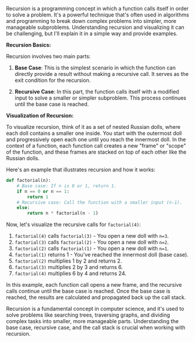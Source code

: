 Recursion is a programming concept in which a function calls itself in order to solve a problem. It's a powerful technique that's often used in algorithms and programming to break down complex problems into simpler, more manageable subproblems. Understanding recursion and visualizing it can be challenging, but I'll explain it in a simple way and provide examples.

**Recursion Basics:**

Recursion involves two main parts:

1. **Base Case**: This is the simplest scenario in which the function can directly provide a result without making a recursive call. It serves as the exit condition for the recursion.

2. **Recursive Case**: In this part, the function calls itself with a modified input to solve a smaller or simpler subproblem. This process continues until the base case is reached.

**Visualization of Recursion:**

To visualize recursion, think of it as a set of nested Russian dolls, where each doll contains a smaller one inside. You start with the outermost doll and progressively open each one until you reach the innermost doll. In the context of a function, each function call creates a new "frame" or "scope" of the function, and these frames are stacked on top of each other like the Russian dolls.

Here's an example that illustrates recursion and how it works:

```python
def factorial(n):
    # Base case: If n is 0 or 1, return 1.
    if n == 0 or n == 1:
        return 1
    # Recursive case: Call the function with a smaller input (n-1).
    else:
        return n * factorial(n - 1)
```

Now, let's visualize the recursive calls for `factorial(4)`:

1. `factorial(4)` calls `factorial(3)` - You open a new doll with `n=3`.
2. `factorial(3)` calls `factorial(2)` - You open a new doll with `n=2`.
3. `factorial(2)` calls `factorial(1)` - You open a new doll with `n=1`.
4. `factorial(1)` returns 1 - You've reached the innermost doll (base case).
5. `factorial(2)` multiplies 1 by 2 and returns 2.
6. `factorial(3)` multiplies 2 by 3 and returns 6.
7. `factorial(4)` multiplies 6 by 4 and returns 24.

In this example, each function call opens a new frame, and the recursive calls continue until the base case is reached. Once the base case is reached, the results are calculated and propagated back up the call stack.

Recursion is a fundamental concept in computer science, and it's used to solve problems like searching trees, traversing graphs, and dividing complex tasks into smaller, more manageable parts. Understanding the base case, recursive case, and the call stack is crucial when working with recursion.
